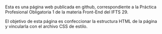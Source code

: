 Esta es una página web publicada en github, correspondiente a la Práctica Profesional Obligatoria 1 de la materia Front-End del IFTS 29.

El objetivo de esta página es confeccionar la estructura HTML de la página y vincularla con el archivo CSS de estilo.
